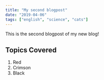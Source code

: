 ```yaml
---
title: "My second blogpost"
date: "2019-04-06"
tags: ["english", "science", "cats"]
---
```


This is the second blogpost of my new blog!

## Topics Covered

1. Red
2. Crimson
3. Black
